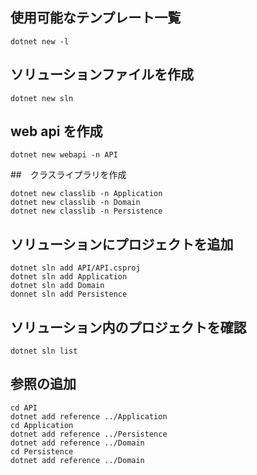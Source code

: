 ## 使用可能なテンプレート一覧

```shell
dotnet new -l
```

## ソリューションファイルを作成

```shell
dotnet new sln
```

## web api を作成

```shell
dotnet new webapi -n API
```

##　クラスライプラリを作成

```shell
dotnet new classlib -n Application
dotnet new classlib -n Domain
dotnet new classlib -n Persistence
```

## ソリューションにプロジェクトを追加

```shell
dotnet sln add API/API.csproj
dotnet sln add Application
dotnet sln add Domain
donnet sln add Persistence
```

## ソリューション内のプロジェクトを確認

```shell
dotnet sln list
```

## 参照の追加

```shell
cd API
dotnet add reference ../Application
cd Application
dotnet add reference ../Persistence
dotnet add reference ../Domain
cd Persistence
dotnet add reference ../Domain
```
